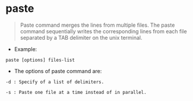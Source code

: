# paste

> Paste command merges the lines from multiple files.
> The paste command sequentially writes the corresponding lines from each file separated by a TAB delimiter on the unix terminal.

- Example:

`paste [options] files-list`

- The options of paste command are:

`-d : Specify of a list of delimiters.`

`-s : Paste one file at a time instead of in parallel.`
